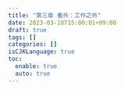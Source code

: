 ```yaml
---
title: "第三章 番外：工作之外"
date: 2023-03-18T15:00:01+09:00
draft: true
tags: []
categories: []
isCJKLanguage: true
toc:
  enable: true
  auto: true
---
```


## 